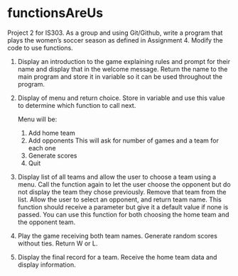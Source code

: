# functionsAreUs
Project 2 for IS303. As a group and using Git/Github, write a program that plays the women’s soccer season as defined in Assignment 4. Modify the code to use functions.

1. Display an introduction to the game explaining rules and prompt for their name and display that in the welcome message. Return the name to the main program and store it in variable so it can be used throughout the program.

2. Display of menu and return choice. Store in variable and use this value to determine which function to call next.

    Menu will be:
   1. Add home team
   2. Add opponents
        This will ask for number of games and a team for each one
   3. Generate scores
   4. Quit

4. Display list of all teams and allow the user to choose a team using a menu. Call the function again to let the user choose the opponent but do not display the team they chose previously. Remove that team from the list. Allow the user to select an opponent, and return team name. This function should receive a parameter but give it a default value if none is passed. You can use this function for both choosing the home team and the opponent team.

5. Play the game receiving both team names. Generate random scores without ties. Return W or L.

6. Display the final record for a team. Receive the home team data and display information.
